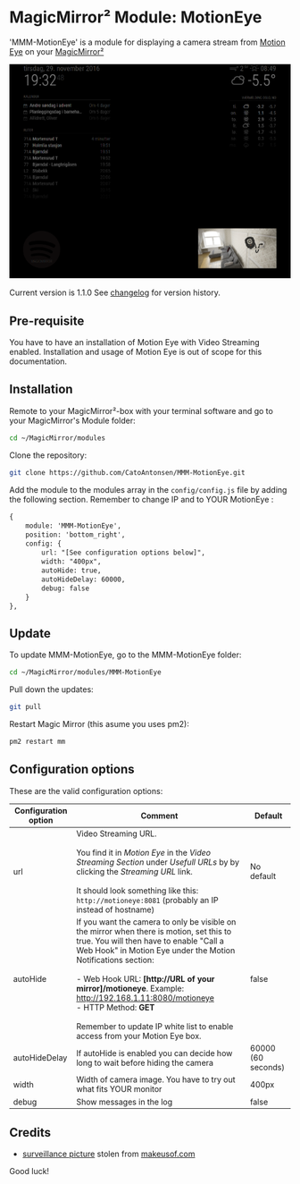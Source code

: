 ﻿# MagicMirror² Module: MotionEye
'MMM-MotionEye' is a module for displaying a camera stream from [Motion Eye](https://github.com/ccrisan/motioneye) on your [MagicMirror²](https://magicmirror.builders/)

![Example](example.png) 

Current version is 1.1.0 See [changelog](CHANGELOG.md "Version history") for version history.

## Pre-requisite

You have to have an installation of Motion Eye with Video Streaming enabled. Installation and usage of Motion Eye is out of scope for this documentation.

## Installation

Remote to your MagicMirror²-box with your terminal software and go to your MagicMirror's Module folder:
````bash
cd ~/MagicMirror/modules
````

Clone the repository:
````bash
git clone https://github.com/CatoAntonsen/MMM-MotionEye.git
````

Add the module to the modules array in the `config/config.js` file by adding the following section. Remember to change IP and to YOUR MotionEye :
```
{
	module: 'MMM-MotionEye',
	position: 'bottom_right',
	config: {
		url: "[See configuration options below]",
		width: "400px",
		autoHide: true,
		autoHideDelay: 60000,
		debug: false
	}
},
```

## Update

To update MMM-MotionEye, go to the MMM-MotionEye folder:
````bash
cd ~/MagicMirror/modules/MMM-MotionEye
````

Pull down the updates:
````bash
git pull
````

Restart Magic Mirror (this asume you uses pm2):
````bash
pm2 restart mm
````

## Configuration options

These are the valid configuration options:

Configuration option | Comment | Default 
---|---|---
url | Video Streaming URL.<br><br>You find it in <i>Motion Eye</i> in the <i>Video Streaming Section</i> under <i>Usefull URLs</i> by by clicking the <i>Streaming URL</i> link.<br><br>It should look something like this: `http://motioneye:8081` (probably an IP instead of hostname) | No default
autoHide | If you want the camera to only be visible on the mirror when there is motion, set this to true. You will then have to enable "Call a Web Hook" in Motion Eye under the Motion Notifications section: <br><br> - Web Hook URL: <b>[http://URL of your mirror]/motioneye</b>. Example: http://192.168.1.11:8080/motioneye<br> - HTTP Method: <b>GET</b><br><br>Remember to update IP white list to enable access from your Motion Eye box.|false
autoHideDelay|If autoHide is enabled you can decide how long to wait before hiding the camera|60000 (60 seconds)
width|Width of camera image. You have to try out what fits YOUR monitor | 400px
debug|Show messages in the log|false

## Credits

- [surveillance  picture](http://cdn.makeuseof.com/wp-content/uploads/2015/06/creative-security-camera-intro-670x335.jpg?004f0d) stolen from [makeusof.com](http://www.makeuseof.com/)

Good luck!

